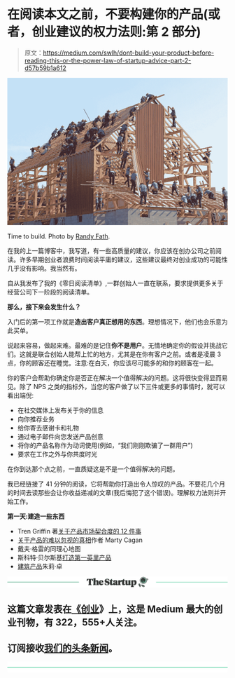 # 在阅读本文之前，不要构建你的产品(或者，创业建议的权力法则:第 2 部分)

> 原文：<https://medium.com/swlh/dont-build-your-product-before-reading-this-or-the-power-law-of-startup-advice-part-2-d57b59b1a612>

![](img/be923f54247f592a0a5c31178f7df25e.png)

Time to build. Photo by [Randy Fath](https://unsplash.com/@randyfath?utm_source=medium&utm_medium=referral).

在我的上一篇博客中，我写道，有一些高质量的建议，你应该在创办公司之前阅读。许多早期创业者浪费时间阅读平庸的建议，这些建议最终对创业成功的可能性几乎没有影响。我当然有。

自从我发布了我的《零日阅读清单》,一群创始人一直在联系，要求提供更多关于经营公司下一阶段的阅读清单。

**那么，接下来会发生什么？**

入门后的第一项工作就是**造出客户真正想用的东西**。理想情况下，他们也会乐意为此买单。

说起来容易，做起来难。最难的是记住**你不是用户**。无情地确定你的假设并挑战它们。这就是联合创始人能帮上忙的地方，尤其是在你有客户之前。或者是凌晨 3 点，你的顾客还在睡觉。注意:在白天，你应该尽可能多的和你的顾客在一起。

你的客户会帮助你确定你是否正在解决一个值得解决的问题。这将很快变得显而易见。除了 NPS 之类的指标外，当您的客户做了以下三件或更多的事情时，就可以看出端倪:

*   在社交媒体上发布关于你的信息
*   向你推荐业务
*   给你寄去感谢卡和礼物
*   通过电子邮件向您发送产品创意
*   将你的产品名称作为动词使用(例如，“我们刚刚欺骗了一群用户”)
*   要求在工作之外与你共度时光

在你到达那个点之前，一直质疑这是不是一个值得解决的问题。

我已经链接了 41 分钟的阅读，它将帮助你打造出令人惊叹的产品。不要花几个月的时间去读那些会让你收益递减的文章(我后悔犯了这个错误)。理解权力法则并开始工作。

**第一天:建造一些东西**

*   Tren Griffin 著[关于产品市场契合度的 12 件事](https://25iq.com/2017/02/17/a-dozen-lessons-about-productmarket-fit/)
*   [关于产品的难以忽视的真相](https://svpg.com/the-inconvenient-truth-about-product/)作者 Marty Cagan
*   戴夫·格雷的同理心地图
*   斯科特·贝尔斯基[打造第一英里产品](https://design.blog/2016/10/27/scott-belsky-on-crafting-the-first-mile-of-product/)
*   [建筑产品](/the-year-of-the-looking-glass/building-products-91aa93bea4bb)朱莉·卓

[![](img/308a8d84fb9b2fab43d66c117fcc4bb4.png)](https://medium.com/swlh)

## 这篇文章发表在[《创业](https://medium.com/swlh)》上，这是 Medium 最大的创业刊物，有 322，555+人关注。

## 订阅接收[我们的头条新闻](http://growthsupply.com/the-startup-newsletter/)。

[![](img/b0164736ea17a63403e660de5dedf91a.png)](https://medium.com/swlh)